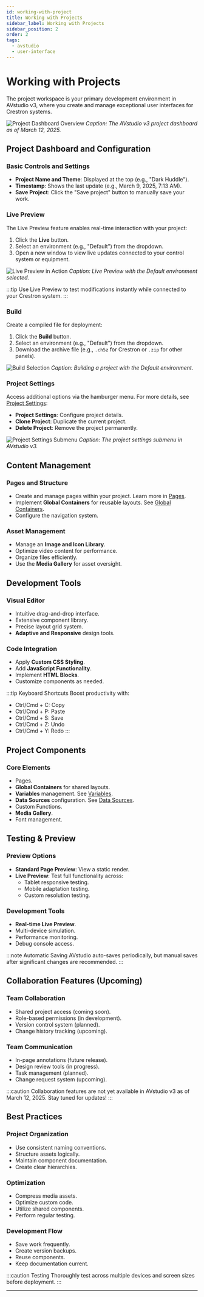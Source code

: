 ```yaml
---
id: working-with-project
title: Working with Projects
sidebar_label: Working with Projects
sidebar_position: 2
order: 2
tags:
  - avstudio
  - user-interface
---
```


# Working with Projects

The project workspace is your primary development environment in AVstudio v3, where you create and manage exceptional user interfaces for Crestron systems.

![Project Dashboard Overview](./img/avstudio-3-001-1-dashboard.jpg)
*Caption: The AVstudio v3 project dashboard as of March 12, 2025.*

## Project Dashboard and Configuration

### Basic Controls and Settings
- **Project Name and Theme**: Displayed at the top (e.g., "Dark Huddle").
- **Timestamp**: Shows the last update (e.g., March 9, 2025, 7:13 AM).
- **Save Project**: Click the "Save project" button to manually save your work.

### Live Preview
The Live Preview feature enables real-time interaction with your project:
1. Click the **Live** button.
2. Select an environment (e.g., "Default") from the dropdown.
3. Open a new window to view live updates connected to your control system or equipment.

![Live Preview in Action](./img/avstudio-3-001-2-live-preview.jpg)
*Caption: Live Preview with the Default environment selected.*

:::tip
Use Live Preview to test modifications instantly while connected to your Crestron system.
:::

### Build
Create a compiled file for deployment:
1. Click the **Build** button.
2. Select an environment (e.g., "Default") from the dropdown.
3. Download the archive file (e.g., `.ch5z` for Crestron or `.zip` for other panels).

![Build Selection](./img/avstudio-3-001-3-build.jpg)
*Caption: Building a project with the Default environment.*

### Project Settings
Access additional options via the hamburger menu. For more details, see [Project Settings](../3-2-working-with-project/1-project-settings/1-project-settings.md):
- **Project Settings**: Configure project details.
- **Clone Project**: Duplicate the current project.
- **Delete Project**: Remove the project permanently.

![Project Settings Submenu](./img/avstudio-3-001-4-project-settings-submenu.jpg)
*Caption: The project settings submenu in AVstudio v3.*

## Content Management

### Pages and Structure
- Create and manage pages within your project. Learn more in [Pages](../3-2-working-with-project/2-pages/2-pages.md).
- Implement **Global Containers** for reusable layouts. See [Global Containers](../3-2-working-with-project/4-global-containers/4-global-containers.md).
- Configure the navigation system.

### Asset Management
- Manage an **Image and Icon Library**.
- Optimize video content for performance.
- Organize files efficiently.
- Use the **Media Gallery** for asset oversight.

## Development Tools

### Visual Editor
- Intuitive drag-and-drop interface.
- Extensive component library.
- Precise layout grid system.
- **Adaptive and Responsive** design tools.

### Code Integration
- Apply **Custom CSS Styling**.
- Add **JavaScript Functionality**.
- Implement **HTML Blocks**.
- Customize components as needed.

:::tip Keyboard Shortcuts
Boost productivity with:
- Ctrl/Cmd + C: Copy
- Ctrl/Cmd + P: Paste
- Ctrl/Cmd + S: Save
- Ctrl/Cmd + Z: Undo
- Ctrl/Cmd + Y: Redo
:::

## Project Components

### Core Elements
- Pages.
- **Global Containers** for shared layouts.
- **Variables** management. See [Variables](../3-2-working-with-project/5-variables/5-variables.md).
- **Data Sources** configuration. See [Data Sources](../3-2-working-with-project/6-data-sources/6-data-sources.md).
- Custom Functions.
- **Media Gallery**.
- Font management.

## Testing & Preview

### Preview Options
- **Standard Page Preview**: View a static render.
- **Live Preview**: Test full functionality across:
  - Tablet responsive testing.
  - Mobile adaptation testing.
  - Custom resolution testing.

### Development Tools
- **Real-time Live Preview**.
- Multi-device simulation.
- Performance monitoring.
- Debug console access.

:::note Automatic Saving
AVstudio auto-saves periodically, but manual saves after significant changes are recommended.
:::

## Collaboration Features (Upcoming)

### Team Collaboration
- Shared project access (coming soon).
- Role-based permissions (in development).
- Version control system (planned).
- Change history tracking (upcoming).

### Team Communication
- In-page annotations (future release).
- Design review tools (in progress).
- Task management (planned).
- Change request system (upcoming).

:::caution
Collaboration features are not yet available in AVstudio v3 as of March 12, 2025. Stay tuned for updates!
:::

## Best Practices

### Project Organization
- Use consistent naming conventions.
- Structure assets logically.
- Maintain component documentation.
- Create clear hierarchies.

### Optimization
- Compress media assets.
- Optimize custom code.
- Utilize shared components.
- Perform regular testing.

### Development Flow
- Save work frequently.
- Create version backups.
- Reuse components.
- Keep documentation current.

:::caution Testing
Thoroughly test across multiple devices and screen sizes before deployment.
:::

---